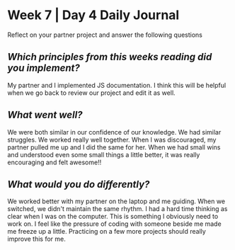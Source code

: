 # Week 7 | Day 4 Daily Journal

Reflect on your partner project and answer the following questions

## *Which principles from this weeks reading did you implement?*
My partner and I implemented JS documentation. I think this will be helpful when we go back to review our project and edit it as well. 

## *What went well?*
We were both similar in our confidence of our knowledge. We had similar struggles. We worked really well together. When I was discouraged, my partner pulled me up and I did the same for her. When we had small wins and understood even some small things a little better, it was really encouraging and felt awesome!!


## *What would you do differently?*
We worked better with my partner on the laptop and me guiding. When we switched, we didn't maintain the same rhythm. I had a hard time thinking as clear when I was on the computer. This is something I obviously need to work on. I feel like the pressure of coding with someone beside me made me freeze up a little. Practicing on a few more projects should really improve this for me.





